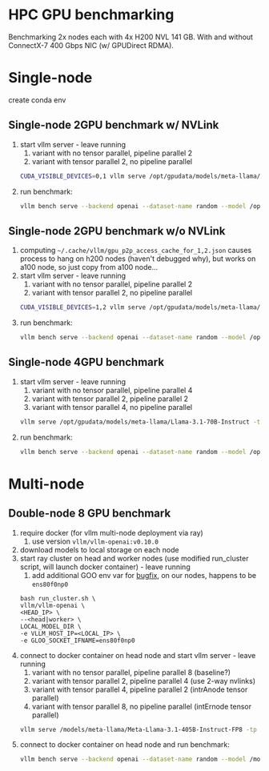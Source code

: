 # HPC GPU benchmarking

Benchmarking 2x nodes each with 4x H200 NVL 141 GB. With and without ConnectX-7 400 Gbps NIC (w/ GPUDirect RDMA).

# Single-node
create conda env

## Single-node 2GPU benchmark w/ NVLink
1. start vllm server - leave running
    1. variant with no tensor parallel, pipeline parallel 2
    1. variant with tensor parallel 2, no pipeline parallel
    ```bash
    CUDA_VISIBLE_DEVICES=0,1 vllm serve /opt/gpudata/models/meta-llama/Llama-3.1-8B-Instruct -tp X -pp Y
    ```
1. run benchmark:
    ```bash
    vllm bench serve --backend openai --dataset-name random --model /opt/gpudata/models/meta-llama/Llama-3.1-8B-Instruct --seed 42
    ```

## Single-node 2GPU benchmark w/o NVLink
1. computing `~/.cache/vllm/gpu_p2p_access_cache_for_1,2.json` causes process to hang on h200 nodes (haven't debugged why), but works on a100 node, so just copy from a100 node...
1. start vllm server - leave running
    1. variant with no tensor parallel, pipeline parallel 2
    1. variant with tensor parallel 2, no pipeline parallel
    ```bash
    CUDA_VISIBLE_DEVICES=1,2 vllm serve /opt/gpudata/models/meta-llama/Llama-3.1-8B-Instruct -tp X -pp Y
    ```
1. run benchmark:
    ```bash
    vllm bench serve --backend openai --dataset-name random --model /opt/gpudata/models/meta-llama/Llama-3.1-8B-Instruct --seed 42
    ```

## Single-node 4GPU benchmark
1. start vllm server - leave running
    1. variant with no tensor parallel, pipeline parallel 4
    1. variant with tensor parallel 2, pipeline parallel 2
    1. variant with tensor parallel 4, no pipeline parallel
    ```bash
    vllm serve /opt/gpudata/models/meta-llama/Llama-3.1-70B-Instruct -tp X -pp Y
    ```
1. run benchmark:
    ```bash
    vllm bench serve --backend openai --dataset-name random --model /opt/gpudata/models/meta-llama/Llama-3.1-70B-Instruct --seed 42
    ```

# Multi-node
## Double-node 8 GPU benchmark
1. require docker (for vllm multi-node deployment via ray)
    1. use version `vllm/vllm-openai:v0.10.0`
1. download models to local storage on each node
1. start ray cluster on head and worker nodes (use modified run_cluster script, will launch docker container) - leave running
    1. add additional GOO env var for [bugfix](https://github.com/vllm-project/vllm/issues/6775), on our nodes, happens to be `ens80f0np0`
    ```
    bash run_cluster.sh \
    vllm/vllm-openai \
    <HEAD_IP> \
    --<head|worker> \
    LOCAL_MODEL_DIR \
    -e VLLM_HOST_IP=<LOCAL_IP> \
    -e GLOO_SOCKET_IFNAME=ens80f0np0
    ```
1. connect to docker container on head node and start vllm server - leave running
    1. variant with no tensor parallel, pipeline parallel 8 (baseline?)
    1. variant with tensor parallel 2, pipeline parallel 4 (use 2-way nvlinks)
    1. variant with tensor parallel 4, pipeline parallel 2 (intrAnode tensor parallel)
    1. variant with tensor parallel 8, no pipeline parallel (intErnode tensor parallel)
    ```bash
    vllm serve /models/meta-llama/Meta-Llama-3.1-405B-Instruct-FP8 -tp X -pp Y
    ```
1. connect to docker container on head node and run benchmark:
    ```bash
    vllm bench serve --backend openai --dataset-name random --model /models/meta-llama/Meta-Llama-3.1-405B-Instruct-FP8 --seed 42
    ```
